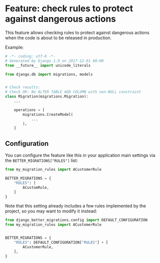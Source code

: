 Feature: check rules to protect against dangerous actions
=========================================================

This feature allows checking rules to protect against dangerous actions
when the code is about to be released in production.

Example:

```python
# -*- coding: utf-8 -*-
# Generated by Django 1.9 on 2017-12-01 00:00
from __future__ import unicode_literals

from django.db import migrations, models


# Check results:
# Check OK: No ALTER TABLE ADD COLUMN with non-NULL constraint
class Migration(migrations.Migration):
    ...

    operations = [
        migrations.CreateModel(
            ...
        ),
    ]
```


Configuration
-------------

You can configure the feature like this in your application main settings via the
`BETTER_MIGRATIONS["RULES"]` list:
```python
from my_migration_rules import ACustomerRule

BETTER_MIGRATIONS = {
    "RULES": [
        ACustomRule,
    ]
}
```

Note that this setting already includes a few rules implemented by the project,
so you may want to modify it instead:
```python
from django_better_migrations.config import DEFAULT_CONFIGURATION
from my_migration_rules import ACustomerRule


BETTER_MIGRATIONS = {
    "RULES": DEFAULT_CONFIGURATION["RULES"] + [
        ACustomerRule,
    ],
}
